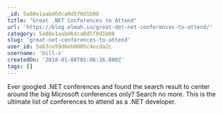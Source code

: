 ```yaml
---
_id: 5a88e1aabd6dca0d5f0d1b08
title: "Great .NET Conferences to Attend"
url: 'https://blog.elmah.io/great-dot-net-conferences-to-attend/'
category: 5a88e1aabd6dca0d5f0d1b08
slug: 'great-net-conferences-to-attend'
user_id: 5a83ce59d6eb0005c4ecda2c
username: 'bill-s'
createdOn: '2018-01-08T01:06:16.000Z'
tags: []
---
```


Ever googled .NET conferences and found the search result to center around the big Microsoft conferences only? Search no more. This is the ultimate list of conferences to attend as a .NET developer.
